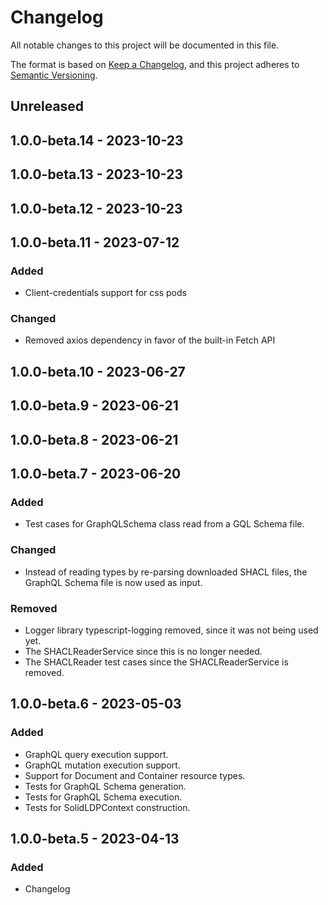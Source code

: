 # Changelog
All notable changes to this project will be documented in this file.

The format is based on [Keep a Changelog](https://keepachangelog.com/en/1.0.0/),
and this project adheres to [Semantic Versioning](https://semver.org/spec/v2.0.0.html).

## Unreleased

## 1.0.0-beta.14 - 2023-10-23

## 1.0.0-beta.13 - 2023-10-23

## 1.0.0-beta.12 - 2023-10-23

## 1.0.0-beta.11 - 2023-07-12
### Added
- Client-credentials support for css pods

### Changed
- Removed axios dependency in favor of the built-in Fetch API

## 1.0.0-beta.10 - 2023-06-27

## 1.0.0-beta.9 - 2023-06-21

## 1.0.0-beta.8 - 2023-06-21

## 1.0.0-beta.7 - 2023-06-20
### Added
- Test cases for GraphQLSchema class read from a GQL Schema file.

### Changed
- Instead of reading types by re-parsing downloaded SHACL files, the GraphQL Schema file is now used as input.

### Removed
- Logger library typescript-logging removed, since it was not being used yet.
- The SHACLReaderService since this is no longer needed.
- The SHACLReader test cases since the SHACLReaderService is removed.

## 1.0.0-beta.6 - 2023-05-03
### Added
- GraphQL query execution support.
- GraphQL mutation execution support.
- Support for Document and Container resource types.
- Tests for GraphQL Schema generation.
- Tests for GraphQL Schema execution.
- Tests for SolidLDPContext construction.

## 1.0.0-beta.5 - 2023-04-13
### Added
- Changelog
